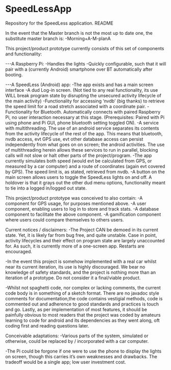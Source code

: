 # SpeedLessApp
Repository for the SpeedLess application.
README

In the event that the Master branch is not the most up to date one, the substitute master branch is:
-Morning+A-M-planA


This project/product prototype currently consists of this set of components and functionality:

---A Raspberry Pi:
-Handles the lights
-Quickly configurable, such that it will pair with a (currently Android) smartphone over BT automatically after booting.

---A SpeedLess (Android) app:
-The app exists and has a main screen interface
-A dud Log-in screen. (Not tied to any real functionality, its use WILL break program state by disrupting the unsecured activity lifecycle of the main activity)
-Functionality for accessing ‘nvdb’ (big thanks) to retrieve the speed limit for a road stretch associated with a coordinate pair.
-Functionality for Bluetooth. Automatically connects with paired Raspberry Pi, no user interaction necessary at this stage. (Prerequisites: Paired with Pi using phone and Pi GUI, phone bluetooth setting toggled ON).
-A service with multithreading. The use of an android service separates its contents from the activity lifecycle of the rest of the app. This means that bluetooth, nvdb access, evt GPS use, evt other database access can persist independently from what goes on on screen; the android activities. The use of multithreading herein allows these services to run in parallel, blocking calls will not slow or halt other parts of the project/program.
-The app currently simulates both speed (would evt be calculated from GPS, or measured by a car computer) and a route of coordinates (again evt covered by GPS). The speed limit is, as stated, retrieved from nvdb.
-A button on the main screen allows users to toggle the SpeedLess lights on and off. A holdover is that it grays out the other dud menu options, functionality meant to tie into a logged in/logged out state.

This project/product prototype was conceived to also contain:
-A component for GPS usage, for purposes mentioned above.
-A user component, enabling users to log in to store and track stats.
-A database component to facilitate the above component.
-A gamification component where users could compare themselves to others users.



Current notices / disclaimers:
-The Project CAN be demoed in its current state.
Yet, it is likely far from bug free, and quite unstable. Case in point, activity lifecycles and their effect on program state are largely unaccounted for. As such, it is currently more of a one-screen app. Restarts are encouraged.

-In the event this project is somehow implemented with a real car whilst near its current iteration, its use is highly discouraged. We bear no knowledge of safety standards, and the project is nothing more than an iteration of a prototype. Do not consider it a final/viable product.

-Whilst not spaghetti code, nor complex or lacking comments, the current code body is in something of a sketch format. There are no javadoc style comments for documentation,the code contains vestigial methods, code is commented out and adherence to good standards and practices is touch and go. Lastly, as per implementation of most features, it should be painfully obvious to most readers that the project was coded by amateurs learning to code for android and its dependencies as they went along, oft coding first and reading questions later.


Conceivable adaptations:
-Various parts of the system, simulated or otherwise, could be replaced by / incorporated with a car computer.

-The Pi could be forgone if one were to use the phone to display the lights on screen, though this carries it’s own weaknesses and drawbacks. The tradeoff would be a single app; low user investment cost.

